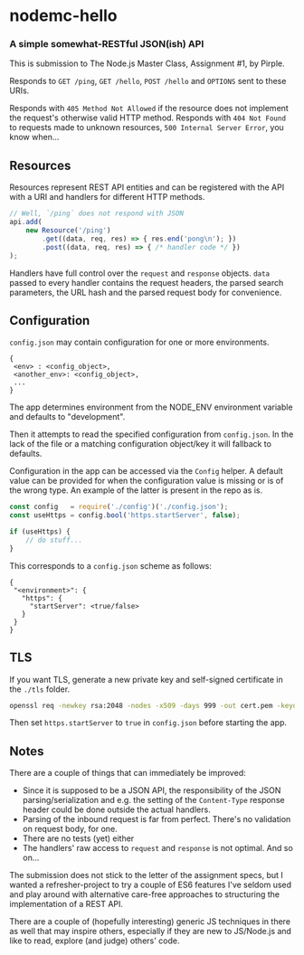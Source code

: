# nodemc-hello
### A simple somewhat-RESTful JSON(ish) API
This is submission to The Node.js Master Class, Assignment #1, by Pirple.

Responds to `GET /ping`, `GET /hello`, `POST /hello` and `OPTIONS` sent to these URIs.

Responds with `405 Method Not Allowed` if the resource does not implement the request's otherwise valid HTTP method.
Responds with `404 Not Found` to requests made to unknown resources, `500 Internal Server Error`, you know when...
  
## Resources
Resources represent REST API entities and can be registered with the API with a URI and handlers for different HTTP methods.

```javascript
// Well, `/ping` does not respond with JSON
api.add(
    new Resource('/ping')
        .get((data, req, res) => { res.end('pong\n'); })
        .post((data, req, res) => { /* handler code */ })
);
```

Handlers have full control over the `request` and `response` objects.
`data` passed to every handler contains the request headers, the parsed search parameters, the URL hash and the parsed request body for convenience.

## Configuration
`config.json` may contain configuration for one or more environments.

```text
{
 <env> : <config_object>,
 <another_env>: <config_object>,
 ...
}
```

The app determines environment from the NODE_ENV environment variable and defaults to "development".

Then it attempts to read the specified configuration from `config.json`. In the lack of the file or a matching configuration object/key
it will fallback to defaults.

Configuration in the app can be accessed via the `Config` helper.
A default value can be provided for when the configuration value is missing or is of the wrong type. An example of the
latter is present in the repo as is.

```javascript
const config   = require('./config')('./config.json');
const useHttps = config.bool('https.startServer', false);

if (useHttps) {
    // do stuff...
}
```

This corresponds to a `config.json` scheme as follows:
```text
{
 "<environment>": {
   "https": {
     "startServer": <true/false>
   }
 }
}
```

## TLS
If you want TLS, generate a new private key and self-signed certificate in the `./tls` folder.
```bash
openssl req -newkey rsa:2048 -nodes -x509 -days 999 -out cert.pem -keyout key.pem
```
Then set `https.startServer` to `true` in `config.json` before starting the app.


## Notes
There are a couple of things that can immediately be improved:
- Since it is supposed to be a JSON API, the responsibility of the JSON parsing/serialization and e.g. the setting of
the `Content-Type` response header could be done outside the actual handlers.
- Parsing of the inbound request is far from perfect. There's no validation on request body, for one.
- There are no tests (yet) either
- The handlers' raw access to `request` and `response` is not optimal. And so on...

The submission does not stick to the letter of the assignment specs, but I wanted a refresher-project to try a couple of
ES6 features I've seldom used and play around with alternative care-free approaches to structuring the implementation of
a REST API.

There are a couple of (hopefully interesting) generic JS techniques in there as well that may inspire others, especially
if they are new to JS/Node.js and like to read, explore (and judge) others' code.

